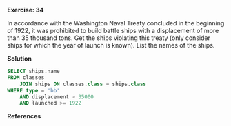 **Exercise: 34**

In accordance with the Washington Naval Treaty concluded in the beginning of 1922, it was prohibited to build battle ships with a displacement of more than 35 thousand tons.
Get the ships violating this treaty (only consider ships for which the year of launch is known).
List the names of the ships.

**Solution**

```sql
SELECT ships.name
FROM classes
	JOIN ships ON classes.class = ships.class
WHERE type = 'bb'
	AND displacement > 35000
	AND launched >= 1922

```
**References**

